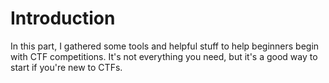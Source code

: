 # Introduction

In this part, I gathered some tools and helpful stuff to help beginners begin with CTF competitions. It's not everything you need, but it's a good way to start if you're new to CTFs.

